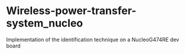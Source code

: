 # Wireless-power-transfer-system_nucleo
 Implementation of the identification technique on a NucleoG474RE dev board
